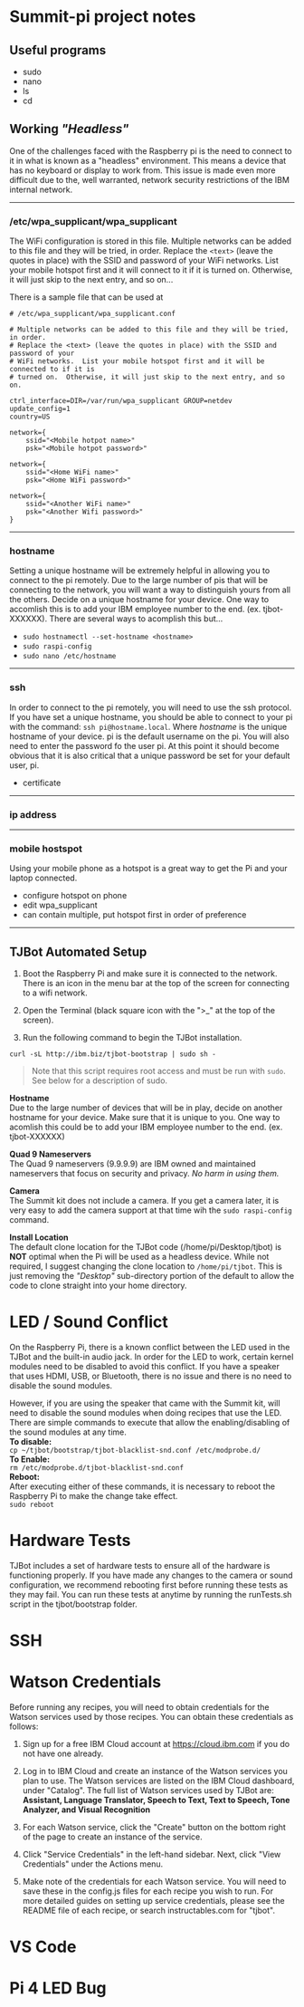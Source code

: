 # Summit-pi project notes
## Useful programs
- sudo
- nano
- ls
- cd


## Working _"Headless"_
One of the challenges faced with the Raspberry pi is the need to connect to it in what is known as a "headless" environment.  This means a device that has no keyboard or display to work from.  This issue is made even more difficult due to the, well warranted, network security restrictions of the IBM internal network.

---
### /etc/wpa_supplicant/wpa_supplicant
The WiFi configuration is stored in this file.  Multiple networks can be added to this file and they will be tried, in order.  Replace the `<text>` (leave the quotes in place) with the SSID and password of your WiFi networks.  List your mobile hotspot first and it will connect to it if it is turned on.  Otherwise, it will just skip to the next entry, and so on...

There is a sample file that can be used at 
```
# /etc/wpa_supplicant/wpa_supplicant.conf

# Multiple networks can be added to this file and they will be tried, in order.
# Replace the <text> (leave the quotes in place) with the SSID and password of your
# WiFi networks.  List your mobile hotspot first and it will be connected to if it is
# turned on.  Otherwise, it will just skip to the next entry, and so on.

ctrl_interface=DIR=/var/run/wpa_supplicant GROUP=netdev
update_config=1
country=US

network={
	ssid="<Mobile hotpot name>"
	psk="<Mobile hotpot password>"

network={
	ssid="<Home WiFi name>"
	psk="<Home WiFi password>"

network={
	ssid="<Another WiFi name>"
	psk="<Another Wifi password>"
}
```
---
### **hostname**
Setting a unique hostname will be extremely helpful in allowing you to connect to the pi remotely.  Due to the large number of pis that will be connecting to the network, you will want a way to distinguish yours from all the others.  Decide on a unique hostname for your device.  One way to accomlish this is to add your IBM employee number to the end. (ex. tjbot-XXXXXX).  There are several ways to acomplish this but...
- `sudo hostnamectl --set-hostname <hostname>`
- `sudo raspi-config`
- `sudo nano /etc/hostname`

---
### **ssh**

In order to connect to the pi remotely, you will need to use the ssh protocol.  If you have set a unique hostname, you should be able to connect to your pi with the command: `ssh pi@hostname.local`.  Where _hostname_ is the unique hostname of your device.  pi is the default username on the pi.  You will also need to enter the password fo the user pi.  At this point it should become obvious that it is also critical that a unique password be set for your default user, pi.
- certificate


---
### **ip address**

---
### **mobile hostspot**
Using your mobile phone as a hotspot is a great way to get the Pi and your laptop connected.
- configure hotspot on phone
- edit wpa_supplicant
- can contain multiple, put hotspot first in order of preference


---
## TJBot Automated Setup
1. Boot the Raspberry Pi and make sure it is connected to the network. There is an icon in the menu bar at the top of the screen for connecting to a wifi network.

2. Open the Terminal (black square icon with the ">\_" at the top of the screen).

3. Run the following command to begin the TJBot installation.

```
curl -sL http://ibm.biz/tjbot-bootstrap | sudo sh -
```

> Note that this script requires root access and must be run with `sudo`.  See below for a description of sudo.

**Hostname**  
Due to the large number of devices that will be in play, decide on another hostname for your device.  Make sure that it is unique to you.  One way to acomlish this could be to add your IBM employee number to the end. (ex. tjbot-XXXXXX)

**Quad 9 Nameservers**  
The Quad 9 nameservers (9.9.9.9) are IBM owned and maintained nameservers that focus on security and privacy.  _No harm in using them._

**Camera**  
The Summit kit does not include a camera.  If you get a camera later, it is very easy to add the camera support at that time wih the `sudo raspi-config` command.

**Install Location**  
The default clone location for  the TJBot code (/home/pi/Desktop/tjbot) is **NOT** optimal when the Pi will be used as a headless device.  While not required, I suggest changing the clone location to `/home/pi/tjbot`.  This is just removing the _"Desktop"_ sub-directory portion of the default to allow the code to clone straight into your home directory.

# LED / Sound Conflict
On the Raspberry Pi, there is a known conflict between the LED used in the TJBot and the built-in audio jack. In order for the LED to work, certain kernel modules need to be disabled to avoid this conflict. If you have a speaker that uses  HDMI, USB, or Bluetooth, there is no issue and there is no need to disable the sound modules.

However, if you are using the speaker that came with the Summit kit, will need to disable the sound modules when doing recipes that use the LED.  There are simple commands to execute that allow the enabling/disabling of the sound modules at any time.  
**To disable:**  
`cp ~/tjbot/bootstrap/tjbot-blacklist-snd.conf /etc/modprobe.d/`  
**To Enable:**  
`rm /etc/modprobe.d/tjbot-blacklist-snd.conf`  
**Reboot:**  
After executing either of these commands, it is necessary to reboot the Raspberry Pi to make the change take effect.  
`sudo reboot`

# Hardware Tests
TJBot includes a set of hardware tests to ensure all of the hardware is functioning properly. If you have made any changes to the camera or sound configuration, we recommend rebooting first before running these tests as they may fail. You can run these tests at anytime by running the runTests.sh script in the tjbot/bootstrap folder.

# SSH

# Watson Credentials
Before running any recipes, you will need to obtain credentials for the Watson services used by those recipes.  You can obtain these credentials as follows:

1. Sign up for a free IBM Cloud account at https://cloud.ibm.com if you do not have one already.

2. Log in to IBM Cloud and create an instance of the Watson services you plan to use. The Watson services are listed on the IBM Cloud dashboard, under "Catalog". The full list of Watson services used by TJBot are: **Assistant, Language Translator, Speech to Text, Text to Speech, Tone Analyzer, and Visual Recognition**

3. For each Watson service, click the "Create" button on the bottom right of the page to create an instance of the service.

4. Click "Service Credentials" in the left-hand sidebar. Next, click "View Credentials" under the Actions menu.

5. Make note of the credentials for each Watson service. You will need to save these in the config.js files for each recipe you wish to run. For more detailed guides on setting up service credentials, please see the README file of each recipe, or search instructables.com for "tjbot".

# VS Code
# Pi 4 LED Bug
